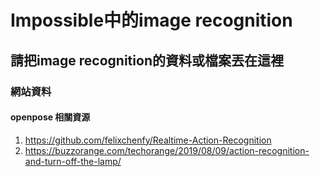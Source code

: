 # Impossible中的image recognition
## 請把image recognition的資料或檔案丟在這裡

### 網站資料
#### openpose 相關資源
1. https://github.com/felixchenfy/Realtime-Action-Recognition
2. https://buzzorange.com/techorange/2019/08/09/action-recognition-and-turn-off-the-lamp/
